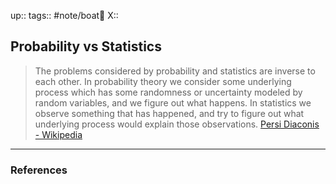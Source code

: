 up::
tags:: #note/boat🚤 
X:: 

## Probability vs Statistics

>The problems considered by probability and statistics are inverse to each other. In probability theory we consider some underlying process which has some randomness or uncertainty modeled by random variables, and we figure out what happens. In statistics we observe something that has happened, and try to figure out what underlying process would explain those observations.
>[Persi Diaconis - Wikipedia](https://en.wikipedia.org/wiki/Persi_Diaconis)


---

### References